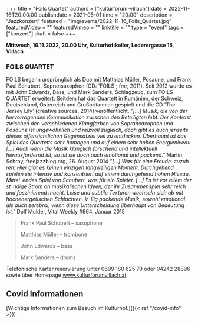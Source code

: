 +++
title = "Foils Quartet"
authors = ["kulturforum-villach"]
date = 2022-11-16T20:00:00
publishdate = 2021-05-01
time = "20:00"
description = "Jazzkonzert"
featured = "img/events/2022-11-16_Foils_Quartet.jpg"
featuredVideo = ""
featuredVimeo = ""
linktitle = ""
type = "event"
tags = ["konzert"]
draft = false
+++

**Mittwoch, 16.11.2022, 20.00 Uhr, Kulturhof:keller, Lederergasse 15, Villach**

### FOILS QUARTET


FOILS begann ursprünglich als Duo mit Matthias Müller, Posaune, und Frank Paul Schubert, Sopransaxophon (CD: 'FOILS'; fmr, 2011). Seit 2012 wurde es mit John Edwards, Bass, und Mark Sanders, Schlagzeug, zum FOILS QUARTET erweitert. Seitdem hat das Quartett in Rumänien, der Schweiz, Deutschland, Österreich und Großbritannien gespielt und die CD 'The Jersey Lily' (creative sources, 2014) veröffentlicht.
*"[...] Musik, die von der hervorragenden Kommunikation zwischen den Beteiligten lebt. Der Kontrast zwischen den verschiedenen Klangfarben von Sopransaxophon und Posaune ist ungewöhnlich und reizvoll zugleich, doch gibt es auch jenseits dieses offensichtlichen Gegensatzes viel zu entdecken. Überhaupt ist das Spiel des Quartetts sehr homogen und auf einem sehr hohen Energieniveau [...] Auch wenn die Musik klanglich forschend und intellektuell herausfordernd ist, so ist sie doch auch emotional und packend."* Martin Schray, freejazzblog.org, 26. August 2014
*"[...] Was für eine Freude, zuzuh ren! Hier gibt es keinen einzigen langweiligen Moment. Durchgehend spielen sie intensiv und konzentriert auf einem durchgehend hohen Niveau. Mitrei endes Spiel von Schubert, was für ein Spieler. [...] Es ist vor allem der st ndige Strom an musikalischen Ideen, der ihr Zusammenspiel sehr reich und faszinierend macht. Leise und subtile Texturen wechseln sich ab mit hochenergetischen Schlachten. V llig packende Musik, sowohl emotional als auch zerebral, wenn diese Unterscheidung überhaupt von Bedeutung ist."* Dolf Mulder, Vital Weekly #964, Januar 2015

>Frank Paul Schubert – saxophone
>
>Matthias Müller – trombone
>
>John Edwards – bass
>
>Mark Sanders – drums



Telefonische Kartenreservierung unter 0699 180 825 70 oder 04242 28896  sowie über Homepage www.kulturforumvillach.at                             




## Covid Informationen

[Wichtige Informationen zum Besuch im Kulturhof.]({{< ref "/covid-info" >}})
